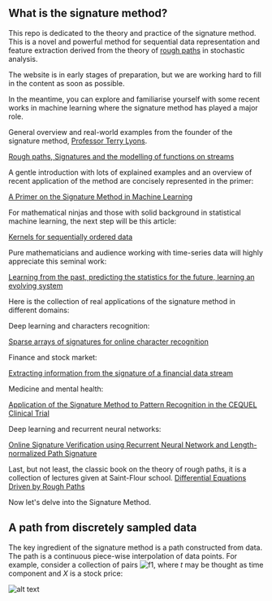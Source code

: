 ## What is the signature method?

This repo is dedicated to the theory and practice of the signature method. This is a novel and powerful method for sequential data representation and feature extraction derived from the theory of <a href="https://en.wikipedia.org/wiki/Rough_path" target="_blank">rough paths</a> in stochastic analysis. 

The website is in early stages of preparation, but we are working hard to fill in the content as soon as possible.

In the meantime, you can explore and familiarise yourself with some recent works in machine learning where the signature method has played a major role.

General overview and real-world examples from the founder of the signature method, <a href="https://en.wikipedia.org/wiki/Terry_Lyons_(mathematician)" target="_blank">Professor Terry Lyons</a>.

<a href="https://arxiv.org/pdf/1405.4537.pdf" target="_blank">Rough paths, Signatures and the modelling of functions on streams</a>

A gentle introduction with lots of explained examples and an overview of recent application of the method are concisely represented in the primer:

<a href="https://arxiv.org/pdf/1603.03788.pdf" target="_blank">A Primer on the Signature Method in Machine Learning</a>

For mathematical ninjas and those with solid background in statistical machine learning, the next step will be this article:

<a href="https://arxiv.org/pdf/1601.08169.pdf" target="_blank">Kernels for sequentially ordered data</a>

Pure mathematicians and audience working with time-series data will highly appreciate this seminal work:

<a href="https://arxiv.org/pdf/1309.0260.pdf" target="_blank">Learning from the past, predicting the statistics for the future, learning an evolving system</a>


Here is the collection of real applications of the signature method in different domains:


Deep learning and characters recognition:

<a href="https://arxiv.org/pdf/1308.0371.pdf" target="_blank">Sparse arrays of signatures for online character recognition</a>


Finance and stock market:

<a href="https://arxiv.org/pdf/1307.7244.pdf" target="_blank">Extracting information from the signature of a financial data stream</a>


Medicine and mental health:

<a href="https://arxiv.org/pdf/1606.02074.pdf" target="_blank">Application of the Signature Method to Pattern Recognition in the CEQUEL Clinical Trial</a>

Deep learning and recurrent neural networks:

<a href="https://arxiv.org/pdf/1705.06849.pdf" target="_blank">Online Signature Verification using Recurrent Neural Network and Length-normalized Path Signature</a>


Last, but not least, the classic book on the theory of rough paths, it is a collection of lectures given at Saint-Flour school.
<a href="https://link.springer.com/book/10.1007%2F978-3-540-71285-5" target="_blank">Differential Equations Driven by Rough Paths</a>


Now let's delve into the Signature Method.


## A path from discretely sampled data

The key ingredient of the signature method is a path constructed from data. The path is a continuous piece-wise interpolation of data points. For example, consider a collection of pairs ![f1], where _t_ may be thought as time component and _X_ is a stock price: 

![alt text](https://github.com/kormilitzin/the-signature-method-in-machine-learning/blob/master/t_X_path_example.png)












[f1]: http://mathurl.com/y9pjrdyy.png
